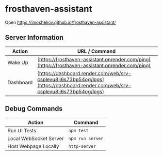 # frosthaven-assistant
Open https://imoshekov.github.io/frosthaven-assistant/

## Server Information
| **Action**        | **URL / Command**                                   |
|--------------------|----------------------------------------------------|
| Wake Up           | [https://frosthaven-assistant.onrender.com/ping](https://frosthaven-assistant.onrender.com/ping) |
| Dashboard         | [https://dashboard.render.com/web/srv-csplevu8ii6s73bp54og/logs](https://dashboard.render.com/web/srv-csplevu8ii6s73bp54og/logs) |

## Debug Commands
| **Action**         | **Command**                      |
|---------------------|----------------------------------|
| Run UI Tests       | `npm test`                      |
| Local WebSocket Server | `npm run server`             |
| Host Webpage Locally | `http-server`                 |
